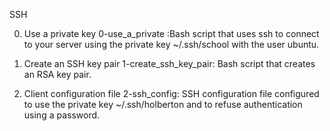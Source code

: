 SSH 

0. Use a private key
   0-use_a_private :Bash script that uses ssh to connect to your server using the private key ~/.ssh/school with the user ubuntu.

1. Create an SSH key pair
   1-create_ssh_key_pair: Bash script that creates an RSA key pair.

2. Client configuration file
   2-ssh_config: SSH configuration file configured to use the private key ~/.ssh/holberton and to refuse authentication using a password.
 
